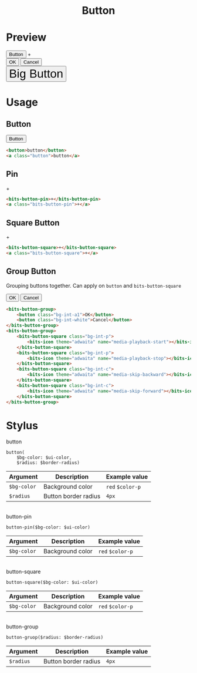 <h1 style="border: 0; margin: 0; text-align: center;">Button</h1>

# Preview
<div id="preview">
    <div class="flex">
        <button>Button</button>
        <span class="bits-button-pin">+</span>
        <span class="bits-button-square">
            <bits-icon theme="adwaita" name="emblem-shared"></bits-icon>
        </span>
    </div>
    <div class="flex">
        <div class="bits-button-group" style="width: 10rem;">
            <button class="bg-int-a1">OK</button>
            <button class="bg-int-white">Cancel</button>
        </div>
        <div class="bits-button-group" style="display: inline-flex;">
            <span class="bits-button-square bg-int-p">
                <bits-icon theme="adwaita" name="media-playback-start"></bits-icon>
            </span>
            <span class="bits-button-square bg-int-p">
                <bits-icon theme="adwaita" name="media-playback-stop"></bits-icon>
            </span>
            <span class="bits-button-square bg-int-c">
                <bits-icon theme="adwaita" name="media-skip-backward"></bits-icon>
            </span>
            <span class="bits-button-square bg-int-c">
                <bits-icon theme="adwaita" name="media-skip-forward"></bits-icon>
            </span>
        </div>
    </div>
    <div class="flex">
        <button class="bg-int-a2" style="font-size: 2rem">Big Button</button>
    </div>
</div>

# Usage
## Button
<button>Button</button>
```html
<button>button</button>
<a class="button">button</a>
```
## Pin
<span class="bits-button-pin">+</span>
```html
<bits-button-pin>+</bits-button-pin>
<a class="bits-button-pin">+</a>
```
## Square Button
<span class="bits-button-square">+</span>

```html
<bits-button-square>+</bits-button-square>
<a class="bits-button-square">+</a>
```

## Group Button
Grouping buttons together. Can apply on `button` and `bits-button-square`

<div class="flex p">
    <bits-button-group style="width: 10rem;">
        <button class="bg-int-a1">OK</button>
        <button class="bg-int-white">Cancel</button>
    </bits-button-group>
    <bits-button-group style="margin-left: 2rem;">
        <bits-button-square class="bg-int-p">
            <bits-icon theme="adwaita" name="media-playback-start"></bits-icon>
        </bits-button-square>
        <bits-button-square class="bg-int-p">
            <bits-icon theme="adwaita" name="media-playback-stop"></bits-icon>
        </bits-button-square>
        <bits-button-square class="bg-int-c">
            <bits-icon theme="adwaita" name="media-skip-backward"></bits-icon>
        </bits-button-square>
        <bits-button-square class="bg-int-c">
            <bits-icon theme="adwaita" name="media-skip-forward"></bits-icon>
        </bits-button-square>
    </bits-button-group>
</div>

```html
<bits-button-group>
    <button class="bg-int-a1">OK</button>
    <button class="bg-int-white">Cancel</button>
</bits-button-group>
<bits-button-group>
    <bits-button-square class="bg-int-p">
        <bits-icon theme="adwaita" name="media-playback-start"></bits-icon>
    </bits-button-square>
    <bits-button-square class="bg-int-p">
        <bits-icon theme="adwaita" name="media-playback-stop"></bits-icon>
    </bits-button-square>
    <bits-button-square class="bg-int-c">
        <bits-icon theme="adwaita" name="media-skip-backward"></bits-icon>
    </bits-button-square>
    <bits-button-square class="bg-int-c">
        <bits-icon theme="adwaita" name="media-skip-forward"></bits-icon>
    </bits-button-square>
</bits-button-group>
```

# Stylus

<div>
    <bits-tag>button</bits-tag>
</div>

```stylus
button(
    $bg-color: $ui-color,
    $radius: $border-radius)
```

|Argument|Description|Example value|
|---|---|---|
|`$bg-color`|Background color|`red` `$color-p`|
|`$radius`|Button border radius|`4px`|

<div style="margin-top: 2rem;">
    <bits-tag>button-pin</bits-tag>
</div>

```stylus
button-pin($bg-color: $ui-color)
```

|Argument|Description|Example value|
|---|---|---|
|`$bg-color`|Background color|`red` `$color-p`|

<div style="margin-top: 2rem;">
    <bits-tag>button-square</bits-tag>
</div>

```stylus
button-square($bg-color: $ui-color)
```

|Argument|Description|Example value|
|---|---|---|
|`$bg-color`|Background color|`red` `$color-p`|

<div style="margin-top: 2rem;">
    <bits-tag>button-group</bits-tag>
</div>

```stylus
button-gruop($radius: $border-radius)
```

|Argument|Description|Example value|
|---|---|---|
|`$radius`|Button border radius|`4px`|
